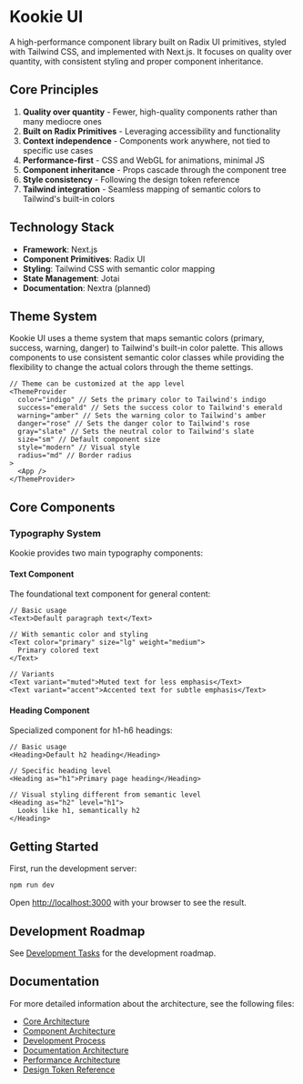 # Kookie UI

A high-performance component library built on Radix UI primitives, styled with Tailwind CSS, and implemented with Next.js. It focuses on quality over quantity, with consistent styling and proper component inheritance.

## Core Principles

1. **Quality over quantity** - Fewer, high-quality components rather than many mediocre ones
2. **Built on Radix Primitives** - Leveraging accessibility and functionality
3. **Context independence** - Components work anywhere, not tied to specific use cases
4. **Performance-first** - CSS and WebGL for animations, minimal JS
5. **Component inheritance** - Props cascade through the component tree
6. **Style consistency** - Following the design token reference
7. **Tailwind integration** - Seamless mapping of semantic colors to Tailwind's built-in colors

## Technology Stack

- **Framework**: Next.js
- **Component Primitives**: Radix UI
- **Styling**: Tailwind CSS with semantic color mapping
- **State Management**: Jotai
- **Documentation**: Nextra (planned)

## Theme System

Kookie UI uses a theme system that maps semantic colors (primary, success, warning, danger) to Tailwind's built-in color palette. This allows components to use consistent semantic color classes while providing the flexibility to change the actual colors through the theme settings.

```tsx
// Theme can be customized at the app level
<ThemeProvider
  color="indigo" // Sets the primary color to Tailwind's indigo
  success="emerald" // Sets the success color to Tailwind's emerald
  warning="amber" // Sets the warning color to Tailwind's amber
  danger="rose" // Sets the danger color to Tailwind's rose
  gray="slate" // Sets the neutral color to Tailwind's slate
  size="sm" // Default component size
  style="modern" // Visual style
  radius="md" // Border radius
>
  <App />
</ThemeProvider>
```

## Core Components

### Typography System

Kookie provides two main typography components:

#### Text Component

The foundational text component for general content:

```tsx
// Basic usage
<Text>Default paragraph text</Text>

// With semantic color and styling
<Text color="primary" size="lg" weight="medium">
  Primary colored text
</Text>

// Variants
<Text variant="muted">Muted text for less emphasis</Text>
<Text variant="accent">Accented text for subtle emphasis</Text>
```

#### Heading Component

Specialized component for h1-h6 headings:

```tsx
// Basic usage
<Heading>Default h2 heading</Heading>

// Specific heading level
<Heading as="h1">Primary page heading</Heading>

// Visual styling different from semantic level
<Heading as="h2" level="h1">
  Looks like h1, semantically h2
</Heading>
```

## Getting Started

First, run the development server:

```bash
npm run dev
```

Open [http://localhost:3000](http://localhost:3000) with your browser to see the result.

## Development Roadmap

See [Development Tasks](/docs/tasks/tasks.md) for the development roadmap.

## Documentation

For more detailed information about the architecture, see the following files:

- [Core Architecture](/docs/architecture/architecture-core.md)
- [Component Architecture](/docs/architecture/architecture-components.md)
- [Development Process](/docs/architecture/architecture-development.md)
- [Documentation Architecture](/docs/architecture/architecture-documentation.md)
- [Performance Architecture](/docs/architecture/architecture-performance.md)
- [Design Token Reference](/docs/design-token-reference.md)
